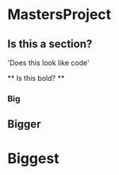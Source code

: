 MastersProject
==============

## Is this a section?

'Does this look like code'


** Is this bold? **


### Big
## Bigger
# Biggest


